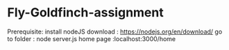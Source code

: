 # Fly-Goldfinch-assignment
Prerequisite: install nodeJS
download : https://nodejs.org/en/download/
go to folder :
node server.js
home page :localhost:3000/home
